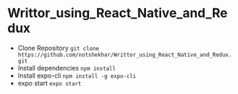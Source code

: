# Writtor_using_React_Native_and_Redux

- Clone Repository 
`git clone https://github.com/notshekhar/Writtor_using_React_Native_and_Redux.git`
- Install dependencies
`npm install`
- Install expo-cli
`npm install -g expo-cli`
- expo start
`expo start`
